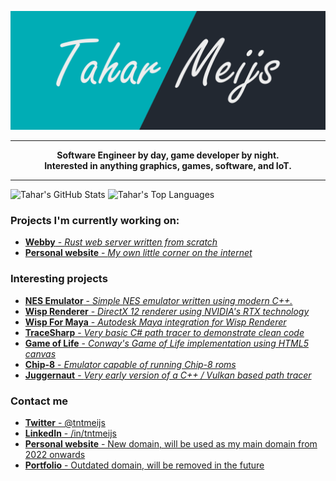 ![banner](https://github.com/tntmeijs/tntmeijs/raw/master/banner.png)

---

<p align="center">
    <strong>
        Software Engineer by day, game developer by night.
        <br>
        Interested in anything graphics, games, software, and IoT.
    </strong>
</p>

---

![Tahar's GitHub Stats](https://github-readme-stats.vercel.app/api?username=tntmeijs&hide_title=true&hide_border=true&show_icons=true&include_all_commits=true&count_private=true)
![Tahar's Top Languages](https://github-readme-stats.vercel.app/api/top-langs/?username=tntmeijs&layout=compact)

### Projects I'm currently working on:
* [**Webby** - *Rust web server written from scratch*](https://github.com/tntmeijs/webby)
* [**Personal website** - *My own little corner on the internet*](https://tahar.dev)

### Interesting projects
* [**NES Emulator** - *Simple NES emulator written using modern C++.*](https://github.com/tntmeijs/NES)
* [**Wisp Renderer** - *DirectX 12 renderer using NVIDIA's RTX technology*](https://github.com/TeamWisp/WispRenderer)
* [**Wisp For Maya** - *Autodesk Maya integration for Wisp Renderer*](https://github.com/TeamWisp/WispForMaya)
* [**TraceSharp** - *Very basic C# path tracer to demonstrate clean code*](https://github.com/tntmeijs/TraceSharp)
* [**Game of Life** - *Conway's Game of Life implementation using HTML5 canvas*](https://github.com/tntmeijs/GameOfLife)
* [**Chip-8** - *Emulator capable of running Chip-8 roms*](https://github.com/tntmeijs/Chip8)
* [**Juggernaut** - *Very early version of a C++ / Vulkan based path tracer*](https://github.com/tntmeijs/Juggernaut)

### Contact me
* [**Twitter** - @tntmeijs](https://twitter.com/tntmeijs)
* [**LinkedIn** - /in/tntmeijs](https://www.linkedin.com/in/tntmeijs)
* [**Personal website** - New domain, will be used as my main domain from 2022 onwards](https://tahar.dev)
* [**Portfolio** - Outdated domain, will be removed in the future](https://taharmeijs.com/)
